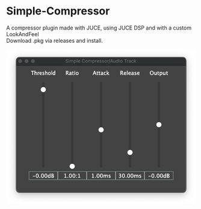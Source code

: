 # Simple-Compressor

A compressor plugin made with JUCE, using JUCE DSP and with a custom LookAndFeel\
Download .pkg via releases and install.


![Plugin screenshot](PluginScreenshot.png)
